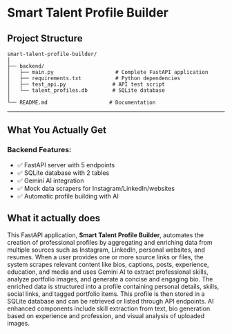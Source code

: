 # Smart Talent Profile Builder

## Project Structure

```
smart-talent-profile-builder/
│
├── backend/
│   ├── main.py                    # Complete FastAPI application 
│   ├── requirements.txt           # Python dependencies 
│   ├── test_api.py               # API test script 
│   └── talent_profiles.db        # SQLite database 
│
└── README.md                    # Documentation 
```


---

## What You Actually Get

### Backend Features:
- ✅ FastAPI server with 5 endpoints
- ✅ SQLite database with 2 tables
- ✅ Gemini AI integration
- ✅ Mock data scrapers for Instagram/LinkedIn/websites
- ✅ Automatic profile building with AI

## What it actually does

This FastAPI application, **Smart Talent Profile Builder**, automates the creation of professional profiles by aggregating and enriching data from multiple sources such as Instagram, LinkedIn, personal websites, and resumes. When a user provides one or more source links or files, the system scrapes relevant content like bios, captions, posts, experience, education, and media and uses Gemini AI to extract professional skills, analyze portfolio images, and generate a concise and engaging bio. The enriched data is structured into a profile containing personal details, skills, social links, and tagged portfolio items. This profile is then stored in a SQLite database and can be retrieved or listed through API endpoints. AI enhanced components include skill extraction from text, bio generation based on experience and profession, and visual analysis of uploaded images.
